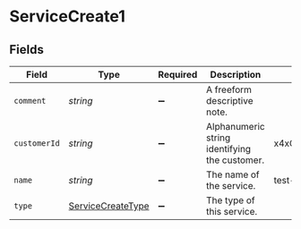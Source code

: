 # ServiceCreate1


## Fields

| Field                                                         | Type                                                          | Required                                                      | Description                                                   | Example                                                       |
| ------------------------------------------------------------- | ------------------------------------------------------------- | ------------------------------------------------------------- | ------------------------------------------------------------- | ------------------------------------------------------------- |
| `comment`                                                     | *string*                                                      | :heavy_minus_sign:                                            | A freeform descriptive note.                                  |                                                               |
| `customerId`                                                  | *string*                                                      | :heavy_minus_sign:                                            | Alphanumeric string identifying the customer.                 | x4xCwxxJxGCx123Rx5xTx                                         |
| `name`                                                        | *string*                                                      | :heavy_minus_sign:                                            | The name of the service.                                      | test-service                                                  |
| `type`                                                        | [ServiceCreateType](../../models/shared/servicecreatetype.md) | :heavy_minus_sign:                                            | The type of this service.                                     |                                                               |